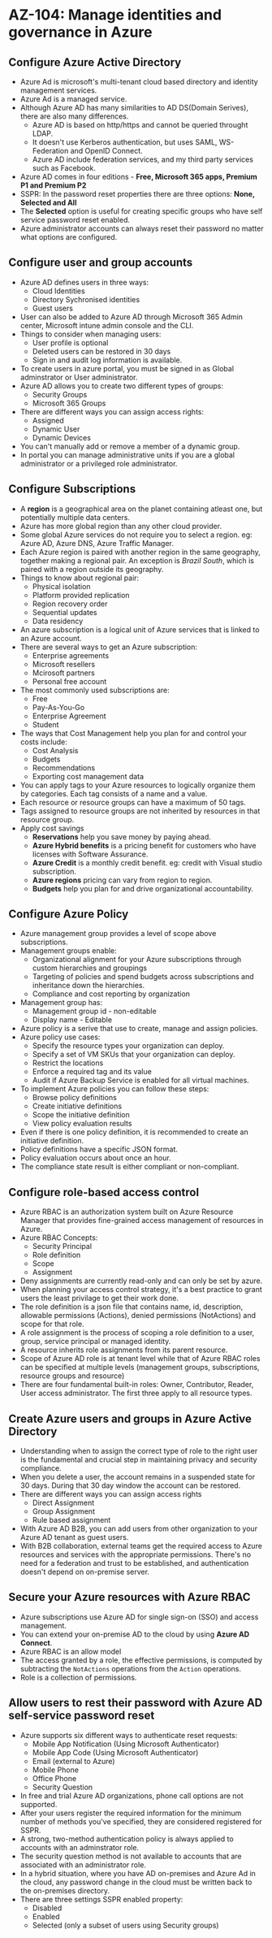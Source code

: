 # AZ-104: Manage identities and governance in Azure

## Configure Azure Active Directory
- Azure Ad is microsoft's multi-tenant cloud based directory and identity management services.
- Azure Ad is a managed service.
- Although Azure AD has many similarities to AD DS(Domain Serives), there are also many differences.
    - Azure AD is based on http/https and cannot be queried throught LDAP.
    - It doesn't use Kerberos authentication, but uses SAML, WS-Federation and OpenID Connect. 
    - Azure AD include federation services, and my third party services such as Facebook.
- Azure AD comes in four editions - **Free, Microsoft 365 apps, Premium P1 and Premium P2**
- SSPR: In the password reset properties there are three options: **None, Selected and All**
- The **Selected** option is useful for creating specific groups who have self service password reset enabled.
- Azure administrator accounts can always reset their password no matter what options are configured.
## Configure user and group accounts
- Azure AD defines users in three ways:
    - Cloud Identities
    - Directory Sychronised identities
    - Guest users
- User can also be added to Azure AD through Microsoft 365 Admin center, Microsoft intune admin console and the CLI.
- Things to consider when managing users:
    - User profile is optional
    - Deleted users can be restored in 30 days
    - Sign in and audit log information is available.
- To create users in azure portal, you must be signed in as Global adminstrator or User administrator.
- Azure AD allows you to create two different types of groups: 
    - Security Groups
    - Microsoft 365 Groups
- There are different ways you can assign access rights:
    - Assigned
    - Dynamic User
    - Dynamic Devices
- You can't manually add or remove a member of a dynamic group.
- In portal you can manage administrative units if you are a global administrator or a privileged role administrator.
## Configure Subscriptions
- A **region** is a geographical area on the planet containing atleast one, but potentially multiple data centers.
- Azure has more global region than any other cloud provider.
- Some global Azure services do not require you to select a region. eg: Azure AD, Azure DNS, Azure Traffic Manager.
- Each Azure region is paired with another region in the same geography, together making a regional pair. An exception is *Brazil South*, which is paired with a region outside its geography.
- Things to know about regional pair:
    - Physical isolation
    - Platform provided replication
    - Region recovery order
    - Sequential updates
    - Data residency
- An azure subscription is a logical unit of Azure services that is linked to an Azure account.
- There are several ways to get an Azure subscription: 
    - Enterprise agreements
    - Microsoft resellers
    - Mcirosoft partners
    - Personal free account
- The most commonly used subscriptions are: 
    - Free
    - Pay-As-You-Go
    - Enterprise Agreement
    - Student
- The ways that Cost Management help you plan for and control your costs include:
    - Cost Analysis
    - Budgets
    - Recommendations
    - Exporting cost management data
- You can apply tags to your Azure resources to logically organize them by categories. Each tag consists of a name and a value.
- Each resource or resource groups can have a maximum of 50 tags.
- Tags assigned to resource groups are not inherited by resources in that resource group.
- Apply cost savings
    - **Reservations** help you save money by paying ahead. 
    - **Azure Hybrid benefits** is a pricing benefit for customers who have licenses with Software Assurance.
    - **Azure Credit** is a monthly credit benefit. eg: credit with Visual studio subscription.
    - **Azure regions** pricing can vary from region to region.
    - **Budgets** help you plan for and drive organizational accountability.
## Configure Azure Policy
- Azure management group provides a level of scope above subscriptions.
- Management groups enable: 
    - Organizational alignment for your Azure subscriptions through custom hierarchies and groupings
    - Targeting of policies and spend budgets across subscriptions and inheritance down the hierarchies.
    - Compliance and cost reporting by organization
- Management group has:
    - Management group id - non-editable
    - Display name - Editable
- Azure policy is a serive that use to create, manage and assign policies.
- Azure policy use cases:
    - Specify the resource types your organization can deploy.
    - Specify a set of VM SKUs that your organization can deploy.
    - Restrict the locations
    - Enforce a required tag and its value
    - Audit if Azure Backup Service is enabled for all virtual machines.
- To implement Azure policies you can follow these steps:
    - Browse policy definitions
    - Create initiative definitions
    - Scope the initiative definition
    - View policy evaluation results
- Even if there is one policy definition, it is recommended to create an initiative definition.
- Policy definitions have a specific JSON format.
- Policy evaluation occurs about once an hour.
- The compliance state result is either compliant or non-compliant.
## Configure role-based access control
- Azure RBAC is an authorization system built on Azure Resource Manager that provides fine-grained access management of resources in Azure.
- Azure RBAC Concepts:
    - Security Principal
    - Role definition
    - Scope 
    - Assignment
- Deny assignments are currently read-only and can only be set by azure.
- When planning your access control strategy, it's a best practice to grant users the least privilage to get their work done. 
- The role definition is a json file that contains name, id, description, allowable permissions (Actions), denied permissions (NotActions) and scope for that role.
- A role assignment is the process of scoping a role definition to a user, group, service principal or managed identity.
- A resource inherits role assignments from its parent resource.
- Scope of Azure AD role is at tenant level while that of Azure RBAC roles can be specified at multiple levels (management groups, subscriptions, resource groups and resource)
- There are four fundamental built-in roles: Owner, Contributor, Reader, User access administrator. The first three apply to all resource types.
## Create Azure users and groups in Azure Active Directory
- Understanding when to assign the correct type of role to the right user is the fundamental and crucial step in maintaining privacy and security compliance.
- When you delete a user, the account remains in a suspended state for 30 days. During that 30 day window the account can be restored.
- There are different ways you can assign access rights
    - Direct Assignment
    - Group Assignment
    - Rule based assignment
- With Azure AD B2B, you can add users from other organization to your Azure AD tenant as guest users.
- With B2B collaboration, external teams get the required access to Azure resources and services with the appropriate permissions. There's no need for a federation and trust to be established, and authentication doesn't depend on on-premise server.
## Secure your Azure resources with Azure RBAC
- Azure subscriptions use Azure AD for single sign-on (SSO) and access management.
- You can extend your on-premise AD to the cloud by using **Azure AD Connect**.
- Azure RBAC is an allow model
- The access granted by a role, the effective permissions, is computed by subtracting the `NotActions` operations from the `Action` operations.
- Role is a collection of permissions.
## Allow users to rest their password with Azure AD self-service password reset
- Azure supports six different ways to authenticate reset requests:
    - Mobile App Notification (Using Microsoft Authenticator)
    - Mobile App Code (Using Microsoft Authenticator)
    - Email (external to Azure)
    - Mobile Phone
    - Office Phone
    - Security Question
- In free and trial Azure AD organizations, phone call options are not supported.
- After your users register the required information for the minimum number of methods you've specified, they are considered registered for SSPR.
- A strong, two-method authentication policy is always applied to accounts with an adminstrator role. 
- The security question method is not available to accounts that are associated with an administrator role.
- In a hybrid situation, where you have AD on-premises and Azure Ad in the cloud, any password change in the cloud must be written back to the on-premises directory.
- There are three settings SSPR enabled property:
    - Disabled
    - Enabled
    - Selected (only a subset of users using Security groups)
